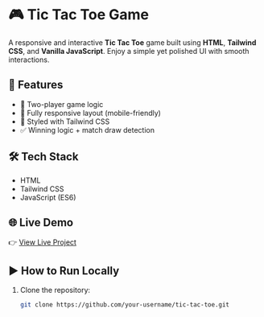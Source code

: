 # 🎮 Tic Tac Toe Game

A responsive and interactive **Tic Tac Toe** game built using **HTML**, **Tailwind CSS**, and **Vanilla JavaScript**. Enjoy a simple yet polished UI with smooth interactions.

## 🚀 Features

- 🔁 Two-player game logic
- 📱 Fully responsive layout (mobile-friendly)
- 🎨 Styled with Tailwind CSS
- ✅ Winning logic + match draw detection

## 🛠️ Tech Stack

- HTML
- Tailwind CSS
- JavaScript (ES6)

## 🌐 Live Demo

👉 [View Live Project](https://fahadkhan008.github.io/tic-tac-toe/)

## ▶️ How to Run Locally

1. Clone the repository:
   ```bash
   git clone https://github.com/your-username/tic-tac-toe.git
